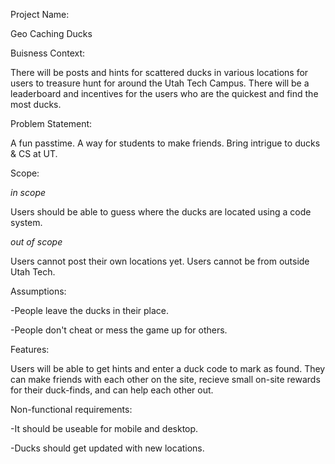 Project Name: 

Geo Caching Ducks

Buisness Context:

There will be posts and hints for scattered ducks in various locations for users to treasure hunt for around the Utah Tech Campus. There will be a leaderboard and incentives for the users who are the quickest and find the most ducks.

Problem Statement:

A fun passtime. A way for students to make friends. Bring intrigue to ducks & CS at UT.

Scope:

*in scope* 

Users should be able to guess where the ducks are located using a code system.

*out of scope*

Users cannot post their own locations yet. Users cannot be from outside Utah Tech.

Assumptions:

-People leave the ducks in their place. 

-People don't cheat or mess the game up for others.

Features:

Users will be able to get hints and enter a duck code to mark as found. They can make friends with each other on the site, recieve small on-site rewards for their duck-finds, and can help each other out.

Non-functional requirements:

-It should be useable for mobile and desktop.

-Ducks should get updated with new locations.